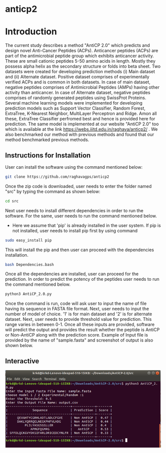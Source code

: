 # anticp2
# Introduction
The current study describes a method "AntiCP 2.0" which predicts and design novel Anti-Cancer Peptides (ACPs). Anticancer peptides (ACPs) are part of the antimicrobial peptide group which exhibits anticancer activity. These are small cationic peptides 5-50 amino acids in length. Mostly they possess alpha helix as the secondary structure or folds into beta sheet.
Two datasets were created for developing prediction methods (i) Main dataset and (ii) Alternate dataset. Positive dataset comprises of experimentally verified ACPs and is common in both datasets. In case of main dataset, negative peptides comprises of Antimicrobial Peptides (AMPs) having other activity than anticancer. In case of Alternate dataset, negative peptides comprises of randomly generated peptides using SwissProt Proteins.
Several machine learning models were implemented for developing prediction models such as Support Vector Classifier, Random Forest, ExtraTree, K-Nearest Neighbor, MultiLayer Perceptron and Ridge. Amon all these, ExtraTree Classifier perfromed best and hence is provided here for prediction. The same model is implemented at our website "AntiCP 2.0" too which is available at the link https://webs.iiitd.edu.in/raghava/anticp2/ .
We also benchmarked our method with previous methods and found that our method benchmarked previous methods.

## Instructions for Installation 
User can install the software using the command mentioned below:

```bash
git clone https://github.com/raghavagps/anticp2
```
Once the zip code is downloaded, user needs to enter the folder named "src" by typing the command as shown below:

```bash
cd src
```
Next user needs to install different dependencies in order to run the software. For the same, user needs to run the command mentioned below.
* Here we assume that 'pip' is already installed in the user system. If pip is not installed, user needs to install pip first by using command

```bash
sudo easy_install pip
```
This will install the pip and then user can proceed with the dependencies installation.

```bash
bash Dependencies.bash 
```
Once all the dependencies are installed, user can proceed for the prediction. In order to predict the potency of the peptides user needs to run the command mentioned below. 

```bash
python3 AntiCP_2.0.py
```
Once the command is run, code will ask user to input the name of file having its sequence in FASTA file format. Next, user needs to input the number of model of choice. '1' is for main dataset and '2' is for alternate dataset. Next, user needs to provide threshold value for prediction. This range varies in between 0-1. Once all these inputs are provided, software will predict the output and provides the result whether the peptide is AntiCP or Non-AntiCP along with the prediction score. Example of Input file is provided by the name of "sample.fasta" and screenshot of output is also shown below.

## Interactive
![Screenshot](latest_screenshot.png)
